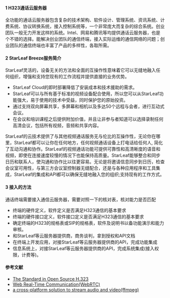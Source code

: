#### 1 H323通话云服务器  
全功能的通话云服务器包含复杂的技术架构、软件设计、管理系统、资讯系统、计费系统、协议转换系统，接入控制系统等，一个非常庞大而复杂的综合系统。创业团队一般无力开发这样的系统。Intel、网易和腾讯等均提供通话云服务器，也是个不错的选择。能解决创业团队的通信终端，接入实际运维的通信网络的问题；创业团队的通信终端也丰富了产品的多样性，各取所需。  

#### 2 StarLeaf Breeze服务简介  
StarLeaf灵活的，设备无关的方法和全面的互操作性意味着它可以无缝地融入任何组织，增强和支持您现有的工作流程并提供直接的业务优势。  

* StarLeaf Cloud的即时部署降低了安装成本和技术援助的需求。
* StarLeaf可以与所有基于标准的视频设备配合使用，所以您可以从StarLeaf功能强大，易于使用的技术中受益，同时保护您的原始投资。
* 通过支持双向屏幕共享，多屏幕和相机以及多达50个远程与会者，进行互动式会议。
* 在会议和培训课程之后提供附加价值，并且让非参与者知道可以选择录制任何高清会议，包括所有视频，音频和共享内容。

StarLeaf的云技术提供了与其他视频通话服务无与伦比的互操作性，无论你在哪里，StarLeaf都可以让你在任何地方，任何视频通话设备上打电话给任何人, 简化了互动沟通和协作。StarLeaf的视频通话功能可提供可靠性和高清晰度的语音和视频，即使在连接速度较慢的情况下也能保持高质量。StarLeaf能够整合和同步日历和联系人，使沟通和协作比以往更容易。无论是将邀请信息同步到日历，检查会议室可用性，与第三方会议室控制器无缝配合，还是与各种应用程序和工具集成，StarLeaf的集成和API都可以确保无缝地融入您的组织;支持现有的工作方式。  


#### 3 接入的方法  
通话终端需要接入通信云服务器，需要对照一下的核对表，核对能力是否匹配  

* 终端的硬件定义，软件定义是否满足H323通信的基本要求
* 终端的硬件接口定义，软件接口定义是否满足H323通信的基本要求
* 确定终端的H323的规格表或SIP的规格表，软件及说明书以备功能演示和能力审核。
* 和StarLeaf等云服务器提供商，商务谈判，拿到授权和API文档
* 在终端上开发应用，对接StarLeaf等云服务器提供商的API，完成功能集成
* 信息系统上，对接StarLeaf等云服务器提供商的API，完成系统集成(接入权限，计费等)。



#### 参考文献  

* [The Standard in Open Source H.323](https://www.h323plus.org/)
* [Web Real-Time Communication(WebRTC)](https://www.webrtc.org/)
* [a cross-platform solution to stream audio and video(ffmpeg)](http://www.ffmpeg.org/)